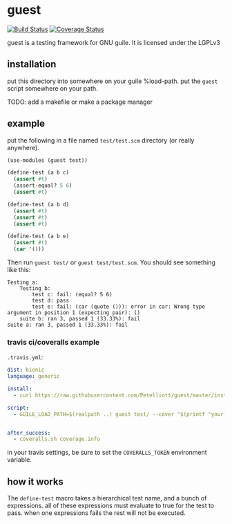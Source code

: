 # guest

[![Build Status](https://travis-ci.com/Petelliott/guest.svg?branch=master)](https://travis-ci.com/Petelliott/guest)
[![Coverage Status](https://coveralls.io/repos/github/Petelliott/guest/badge.svg?branch=master)](https://coveralls.io/github/Petelliott/guest?branch=master)

guest is a testing framework for GNU guile. It is licensed under the LGPLv3

## installation

put this directory into somewhere on your guile %load-path.
put the `guest` script somewhere on your path.

TODO: add a makefile or make a package manager

## example

put the following in a file named `test/test.scm` directory (or really anywhere).

```scheme
(use-modules (guest test))

(define-test (a b c)
  (assert #t)
  (assert-equal? 5 6)
  (assert #t)

(define-test (a b d)
  (assert #t)
  (assert #t)
  (assert #t)

(define-test (a b e)
  (assert #t)
  (car '()))
```

Then run `guest test/` or `guest test/test.scm`. You should see something like
this:

```
Testing a:
    Testing b:
        test c: fail: (equal? 5 6)
        test d: pass
        test e: fail: (car (quote ())): error in car: Wrong type argument in position 1 (expecting pair): ()
    suite b: ran 3, passed 1 (33.33%): fail
suite a: ran 3, passed 1 (33.33%): fail
```

### travis ci/coveralls example

`.travis.yml`:

```yaml
dist: bionic
language: generic

install:
  - curl https://raw.githubusercontent.com/Petelliott/guest/master/install.sh | bash

script:
  - GUILE_LOAD_PATH=$(realpath ..) guest test/ --cover "$(printf "your-package/%s " *.scm)" --cover-out coverage.info


after_success:
  - coveralls.sh coverage.info
```

in your travis settings, be sure to set the `COVERALLS_TOKEN` environment variable.

## how it works

The `define-test` macro takes a hierarchical test name, and a bunch of
expressions. all of these expressions must evaluate to true for the test to
pass. when one expressions fails the rest will not be executed.
